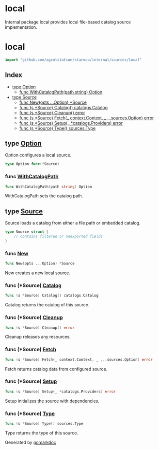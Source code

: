 # local

Internal package local provides local file-based catalog source implementation.

<!-- gomarkdoc:embed:start -->

<!-- Code generated by gomarkdoc. DO NOT EDIT -->

# local

```go
import "github.com/agentstation/starmap/internal/sources/local"
```

## Index

- [type Option](<#Option>)
  - [func WithCatalogPath\(path string\) Option](<#WithCatalogPath>)
- [type Source](<#Source>)
  - [func New\(opts ...Option\) \*Source](<#New>)
  - [func \(s \*Source\) Catalog\(\) catalogs.Catalog](<#Source.Catalog>)
  - [func \(s \*Source\) Cleanup\(\) error](<#Source.Cleanup>)
  - [func \(s \*Source\) Fetch\(\_ context.Context, \_ ...sources.Option\) error](<#Source.Fetch>)
  - [func \(s \*Source\) Setup\(\_ \*catalogs.Providers\) error](<#Source.Setup>)
  - [func \(s \*Source\) Type\(\) sources.Type](<#Source.Type>)


<a name="Option"></a>
## type [Option](<https://github.com/agentstation/starmap/blob/master/internal/sources/local/local.go#L27>)

Option configures a local source.

```go
type Option func(*Source)
```

<a name="WithCatalogPath"></a>
### func [WithCatalogPath](<https://github.com/agentstation/starmap/blob/master/internal/sources/local/local.go#L30>)

```go
func WithCatalogPath(path string) Option
```

WithCatalogPath sets the catalog path.

<a name="Source"></a>
## type [Source](<https://github.com/agentstation/starmap/blob/master/internal/sources/local/local.go#L12-L15>)

Source loads a catalog from either a file path or embedded catalog.

```go
type Source struct {
    // contains filtered or unexported fields
}
```

<a name="New"></a>
### func [New](<https://github.com/agentstation/starmap/blob/master/internal/sources/local/local.go#L18>)

```go
func New(opts ...Option) *Source
```

New creates a new local source.

<a name="Source.Catalog"></a>
### func \(\*Source\) [Catalog](<https://github.com/agentstation/starmap/blob/master/internal/sources/local/local.go#L73>)

```go
func (s *Source) Catalog() catalogs.Catalog
```

Catalog returns the catalog of this source.

<a name="Source.Cleanup"></a>
### func \(\*Source\) [Cleanup](<https://github.com/agentstation/starmap/blob/master/internal/sources/local/local.go#L78>)

```go
func (s *Source) Cleanup() error
```

Cleanup releases any resources.

<a name="Source.Fetch"></a>
### func \(\*Source\) [Fetch](<https://github.com/agentstation/starmap/blob/master/internal/sources/local/local.go#L50>)

```go
func (s *Source) Fetch(_ context.Context, _ ...sources.Option) error
```

Fetch returns catalog data from configured source.

<a name="Source.Setup"></a>
### func \(\*Source\) [Setup](<https://github.com/agentstation/starmap/blob/master/internal/sources/local/local.go#L44>)

```go
func (s *Source) Setup(_ *catalogs.Providers) error
```

Setup initializes the source with dependencies.

<a name="Source.Type"></a>
### func \(\*Source\) [Type](<https://github.com/agentstation/starmap/blob/master/internal/sources/local/local.go#L37>)

```go
func (s *Source) Type() sources.Type
```

Type returns the type of this source.

Generated by [gomarkdoc](<https://github.com/princjef/gomarkdoc>)


<!-- gomarkdoc:embed:end -->
